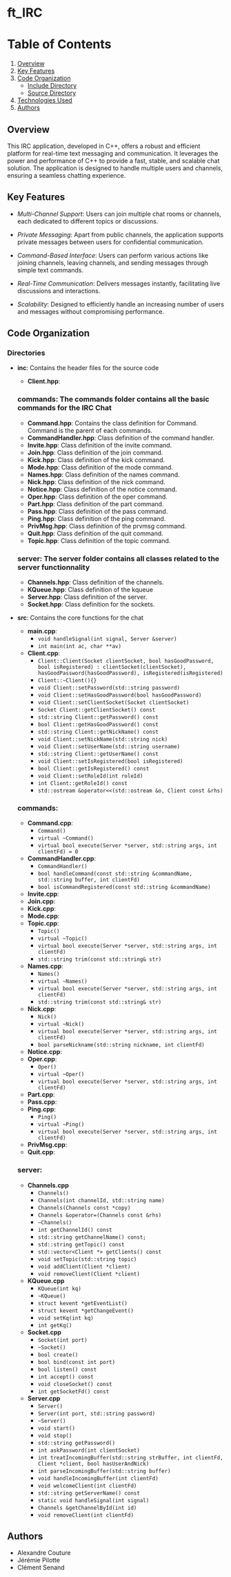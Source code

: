 # ft_IRC

# Table of Contents

1. [Overview](#overview)
2. [Key Features](#key-features)
3. [Code Organization](#code-organization)
    - [Include Directory](#root-directory)
    - [Source Directory](#directories)
4. [Technologies Used](#technologies-used)
5. [Authors](#authors)

## Overview

This IRC application, developed in C++, offers a robust and efficient platform for real-time text messaging and communication. It leverages the power and performance of C++ to provide a fast, stable, and scalable chat solution. The application is designed to handle multiple users and channels, ensuring a seamless chatting experience.

## Key Features

- *Multi-Channel Support*: Users can join multiple chat rooms or channels, each dedicated to different topics or discussions.

- *Private Messaging*: Apart from public channels, the application supports private messages between users for confidential communication.

- *Command-Based Interface*: Users can perform various actions like joining channels, leaving channels, and sending messages through simple text commands.

- *Real-Time Communication*: Delivers messages instantly, facilitating live discussions and interactions.

- *Scalability*: Designed to efficiently handle an increasing number of users and messages without compromising performance.

## Code Organization

### Directories

- **inc**: Contains the header files for the source code
    - **Client.hpp**:
    ### **commands**: The commands folder contains all the basic commands for the IRC Chat
     - **Command.hpp**: Contains the class definition for Command. Command is the parent of each commands.
     - **CommandHandler.hpp**: Class definition of the command handler.
     - **Invite.hpp**: Class definition of the invite command.
     - **Join.hpp**: Class definition of the join command.
     - **Kick.hpp**: Class definition of the kick command.
     - **Mode.hpp**: Class definition of the mode command.
     - **Names.hpp**: Class definition of the names command.
     - **Nick.hpp**: Class definition of the nick command.
     - **Notice.hpp**: Class definition of the notice command.
     - **Oper.hpp**: Class definition of the oper command.
     - **Part.hpp**: Class definition of the part command.
     - **Pass.hpp**: Class definition of the pass command.
     - **Ping.hpp**: Class definition of the ping command.
     - **PrivMsg.hpp**: Class definition of the prvmsg command.
     - **Quit.hpp**: Class definition of the quit command.
     - **Topic.hpp**: Class definition of the topic command.

    ### **server**: The server folder contains all classes related to the server functionnality
    - **Channels.hpp**: Class definition of the channels.
    - **KQueue.hpp**: Class definition of the kqueue
    - **Server.hpp**: Class definition of the server.
    - **Socket.hpp**: Class definition for the sockets.


- **src**: Contains the core functions for the chat
    - **main.cpp**:
        - ```void handleSignal(int signal, Server &server)```
        - ```int main(int ac, char **av)```
    - **Client.cpp**:
        - ```Client::Client(Socket clientSocket, bool hasGoodPassword, bool isRegistered) : clientSocket(clientSocket), hasGoodPassword(hasGoodPassword), isRegistered(isRegistered)```
        - ```Client::~Client(){}```
        - ```void Client::setPassword(std::string password)```
        - ```void Client::setHasGoodPassword(bool hasGoodPassword)```
        - ```void Client::setClientSocket(Socket clientSocket)```
        - ```Socket Client::getClientSocket() const```
        - ```std::string Client::getPassword() const```
        - ```bool Client::getHasGoodPassword() const```
        - ```std::string Client::getNickName() const```
        - ```void Client::setNickName(std::string nick)```
        - ```void Client::setUserName(std::string username)```
        - ```std::string Client::getUserName() const```
        - ```void Client::setIsRegistered(bool isRegistered)```
        - ```bool Client::getIsRegistered() const```
        - ```void Client::setRoleId(int roleId)```
        - ```int Client::getRoleId() const```
        - ```std::ostream &operator<<(std::ostream &o, Client const &rhs)```

    ### **commands**:
     - **Command.cpp**:
        - ```Command()```
        - ```virtual ~Command()```
        - ```virtual bool execute(Server *server, std::string args, int clientFd) = 0```
     - **CommandHandler.cpp**:
        - ```CommandHandler()```
        - ```bool handleCommand(const std::string &commandName, std::string buffer, int clientFd)```
        - ```bool isCommandRegistered(const std::string &commandName)```
     - **Invite.cpp**:
     - **Join.cpp**:
     - **Kick.cpp**:
     - **Mode.cpp**:
     - **Topic.cpp**:
         - ```Topic()```
         - ```virtual ~Topic()```
         - ```virtual bool execute(Server *server, std::string args, int clientFd)```
         - ```std::string trim(const std::string& str)```
     - **Names.cpp**:
         - ```Names()```
         - ```virtual ~Names()```
         - ```virtual bool execute(Server *server, std::string args, int clientFd)```
         - ```std::string trim(const std::string& str)```
     - **Nick.cpp**:
        - ```Nick()```
        - ```virtual ~Nick()```
        - ```virtual bool execute(Server *server, std::string args, int clientFd)```
        - ```bool parseNickname(std::string nickname, int clientFd)```
     - **Notice.cpp**:
     - **Oper.cpp**:
        - ```Oper()```
        - ```virtual ~Oper()```
        - ```virtual bool execute(Server *server, std::string args, int clientFd)```
     - **Part.cpp**:
     - **Pass.cpp**:
     - **Ping.cpp**:
        - ```Ping()```
        - ```virtual ~Ping()```
        - ```virtual bool execute(Server *server, std::string args, int clientFd)```
     - **PrivMsg.cpp**:
     - **Quit.cpp**:
    ### **server**:
    - **Channels.cpp**
        - ```Channels()```
        - ```Channels(int channelId, std::string name)```
        - ```Channels(Channels const *copy) ```
        - ```Channels &operator=(Channels const &rhs)```
        - ```~Channels()```
        - ```int getChannelId() const```
        - ```std::string getChannelName() const;```
        - ```std::string getTopic() const```
        - ```std::vector<Client *> getClients() const```
        - ```void setTopic(std::string topic)```
        - ```void addClient(Client *client)```
        - ```void removeClient(Client *client)```
    - **KQueue.cpp**
        - ```KQueue(int kq)```
        - ```~KQueue()```
        - ```struct kevent *getEventList()```
        - ```struct kevent *getChangeEvent()```
        - ```void setKq(int kq)```
        - ```int getKq()```
    - **Socket.cpp**
        - ```Socket(int port)```
        - ```~Socket()```
        - ```bool create()```
        - ```bool bind(const int port)```
        - ```bool listen() const```
        - ```int accept() const```
        - ```void closeSocket() const```
        - ```int getSocketFd() const```
    - **Server.cpp**
        - ```Server()```
        - ```Server(int port, std::string password)```
        - ```~Server()```
        - ```void start()```
        - ```void stop()```
        - ```std::string getPassword()```
        - ```int askPassword(int clientSocket)```
        - ```int treatIncomingBuffer(std::string strBuffer, int clientFd, Client *client, bool hasUserAndNick)```
        - ```int parseIncomingBuffer(std::string buffer)```
        - ```void handleIncomingBuffer(int clientFd)```
        - ```void welcomeClient(int clientFd)```
        - ```std::string getServerName() const```
        - ```static void handleSignal(int signal)```
        - ```Channels &getChannelById(int id)```
        - ```void removeClient(int clientFd)```
       


## Authors

- Alexandre Couture
- Jérémie Pilotte
- Clément Senand
